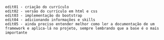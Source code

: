     edit01 - criação do currículo
    edit02 - versão do currículo em html e css
    edit03 - implementação do bootstrap
    edit04 - adicionando informações e skills 
    edit05 - ainda preciso entender melhor como ler a documentação de um framework e aplica-lá no projeto, sempre lembrando que a base é o mais importante